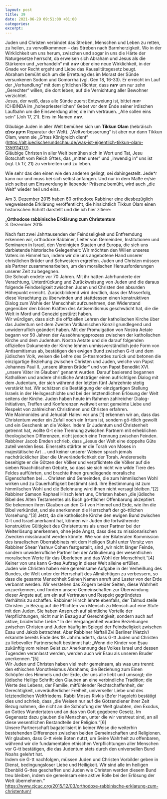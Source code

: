 ```yaml
---
layout: post
title: 39
date: 2021-06-29 09:51:00 +01:00
categories: 
excerpt: 
---
```


Juden und Christen verbindet das Streben, Menschen und Leben zu retten, zu heilen, zu vervollkommnen – das Streben nach Barmherzigkeit. Wo in der Wirklichkeit um uns herum, zwischen und sogar in uns die Härte der Naturgesetze herrscht, da erweisen sich Abraham und Jesus als die Stärkeren und „verhandeln“ mit **יהוה** über eine neue Wirklichkeit, in der Gnade vor Recht ergeht und Liebe das Kausalitätsgesetz beugt.\
Abraham bemüht sich um die Errettung des im Morast der Sünde versunkenen Sodom und Gomorrha (vgl. Gen 18, 16-33). Er erreicht im Lauf der „Verhandlung“ mit dem g’ttlichen Richter, dass **יהוה** um nur zehn „Gerechter“ willen, die dort leben, auf die Vernichtung aller Bewohner verzichtet.\
Jesus, der weiß, dass alle Sünde zuerst Entzweiung ist, bittet **יהוה** ICHBINDA im „hohepriesterlichen“ Gebet vor dem Ende seiner irdischen Laufbahn um die Einswerdung aller, die ihm vertrauen. „Alle sollen eins sein“ (Joh 17, 21). Eins im Namen **יהוה**.

Gläubige Juden in aller Welt bemühen sich um **Tikkun Olam** (hebräisch **תיקון עולם** Reparatur der Welt). „Weltverbesserung“ ist aber nur dann Tikkun Olam, wenn sie „G‘ttes Königreich dient“ (<https://alt.juedischerundschau.de/was-ist-eigentlich-tikkun-olam-135911417/>).\
Gläubige Christen in aller Welt bemühen sich in Wort und Tat, Jesu Botschaft vom Reich G’ttes, das „mitten unter“ und „inwendig in“ uns ist (vgl. Lk 17, 21) zu verbreiten und zu leben.

Wie sehr das den einen wie den anderen gelingt, sei dahingestellt. Jede\*r kann nur und muss bei sich selbst anfangen. Und nur in dem Maße er/sie sich selbst um Einswerdung in liebender Präsenz bemüht, wird auch „die Welt“ wieder heil und eins.

Am 3. Dezember 2015 haben 60 orthodoxe Rabbiner eine diesbezüglich wegweisende Erklärung veröffentlicht, die hinsichtlich Tikkun Olam einen historischen Schritt darstellt und die ich hier zitiere:

„**Orthodoxe rabbinische Erklärung zum Christentum**  \
3. Dezember 2015

Nach fast zwei Jahrtausenden der Feindseligkeit und Entfremdung erkennen wir, orthodoxe Rabbiner, Leiter von Gemeinden, Institutionen und Seminaren in Israel, den Vereinigten Staaten und Europa, die sich uns darbietende historische Gelegenheit: Wir möchten den Willen unseres Vaters im Himmel tun, indem wir die uns angebotene Hand unserer christlichen Brüder und Schwestern ergreifen. Juden und Christen müssen als Partner zusammenarbeiten, um den moralischen Herausforderungen unserer Zeit zu begegnen.\
Die Schoah endete vor 70 Jahren. Mit ihr hatten Jahrhunderte der Verachtung, Unterdrückung und Zurückweisung von Juden und die daraus folgende Feindseligkeit zwischen Juden und Christen den absurden Höhepunkt erreicht. Zurückblickend wird deutlich, dass der Misserfolg, diese Verachtung zu überwinden und stattdessen einen konstruktiven Dialog zum Wohle der Menschheit aufzunehmen, den Widerstand gegenüber den bösen Kräften des Antisemitismus geschwächt hat, die die Welt in Mord und Genozid gestürzt haben.\
Wir würdigen, dass sich die offiziellen Lehren der katholischen Kirche über das Judentum seit dem Zweiten Vatikanischen Konzil grundlegend und unwiderruflich geändert haben. Mit der Promulgation von Nostra Aetate begann vor 50 Jahren der Aussöhnungsprozess zwischen der katholischen Kirche und dem Judentum. Nostra Aetate und die darauf folgenden offiziellen Dokumente der Kirche lehnen unmissverständlich jede Form von Antisemitismus ab, bestätigen den ewigen Bund zwischen G-tt und dem jüdischen Volk, weisen die Lehre des G-ttesmordes zurück und betonen die einzigartige Beziehung zwischen Christen und Juden, welche von Papst Johannes Paul II. „unsere älteren Brüder“ und von Papst Benedikt XVI. „unsere Väter im Glauben“ genannt wurden. Darauf basierend begannen Katholiken und andere christliche Amtsträger einen aufrichtigen Dialog mit dem Judentum, der sich während der letzten fünf Jahrzehnte stetig verstärkt hat. Wir schätzen die Bestätigung der einzigartigen Stellung Israels in der Heilsgeschichte und bei der letztendlichen Erlösung der Welt seitens der Kirche. Juden haben heute im Rahmen zahlreicher Dialog-Initiativen, Treffen und Konferenzen weltweit ernst gemeinte Liebe und Respekt von zahlreichen Christinnen und Christen erfahren.\
Wie Maimonides und Jehudah Halevi vor uns [1] erkennen wir an, dass das Christentum weder ein Zufall noch ein Irrtum ist, sondern gö-ttlich gewollt und ein Geschenk an die Völker. Indem Er Judentum und Christenheit getrennt hat, wollte G-t eine Trennung zwischen Partnern mit erheblichen theologischen Differenzen, nicht jedoch eine Trennung zwischen Feinden. Rabbiner Jacob Emden schrieb, dass „Jesus der Welt eine doppelte Güte zuteil werden liess. Einerseits stärkte er die Torah von Moses in majestätische Art … und keiner unserer Weisen sprach jemals nachdrücklicher über die Unveränderlichkeit der Torah. Andererseits beseitigte er die Götzen der Völker und verpflichtete die Völker auf die sieben Noachidischen Gebote, so dass sie sich nicht wie wilde Tiere des Feldes aufführten, und brachte ihnen grundlegende moralische Eigenschaften bei … Christen sind Gemeinden, die zum himmlischen Wohl wirken und zu Dauerhaftigkeit bestimmt sind. Ihre Bestimmung ist zum himmlischen Wohl und die Belohnung wird ihnen nicht versagt bleiben.“[2] Rabbiner Samson Raphael Hirsch lehrt uns, Christen haben „die jüdische Bibel des Alten Testamentes als Buch gö-ttlicher Offenbarung akzeptiert. Sie bekennen ihren Glauben an den G-t von Himmel und Erde, wie ihn die Bibel verkündet, und sie anerkennen die Herrschaft der gö-ttlichen Vorsehung.“[3] Jetzt, da die katholische Kirche den ewigen Bund zwischen G-t und Israel anerkannt hat, können wir Juden die fortwährende konstruktive Gültigkeit des Christentums als unser Partner bei der Welterlösung anerkennen, ohne jede Angst, dass dies zu missionarischen Zwecken missbraucht werden könnte. Wie von der Bilateralen Kommission des israelischen Oberrabbinats mit dem Heiligen Stuhl unter Vorsitz von Rabbiner Shear Yashuv Cohen festgestellt, sind „wir nicht länger Feinde, sondern unwiderrufliche Partner bei der Artikulierung der wesentlichen moralischen Werte für das Überleben und das Wohl der Menschheit.“[4] Keiner von uns kann G-ttes Auftrag in dieser Welt alleine erfüllen.\
Juden wie Christen haben eine gemeinsame Aufgabe in der Verheißung des Bundes, die Welt unter der Herrschaft des Allmächtigen zu verbessern, so dass die gesamte Menschheit Seinen Namen anruft und Laster von der Erde verbannt werden. Wir verstehen das Zögern beider Seiten, diese Wahrheit anzuerkennen, und fordern unsere Gemeinschaften zur Überwindung dieser Ängste auf, um ein auf Vertrauen und Respekt gegründetes Verhältnis zu schaffen. Rabbiner Hirsch lehrte ebenfalls, der Talmud stelle Christen „in Bezug auf die Pflichten von Mensch zu Mensch auf eine Stufe mit den Juden. Sie haben Anspruch auf sämtliche Vorteile der Verpflichtungen, nicht nur in Bezug auf Gerechtigkeit, sondern auch auf aktive, brüderliche Liebe.“ In der Vergangenheit wurden Beziehungen zwischen Christen und Juden häufig im Spiegel der Feindseligkeit zwischen Esau und Jakob betrachtet. Aber Rabbiner Naftali Zvi Berliner (Netziv) erkannte bereits Ende des 19. Jahrhunderts, dass G-tt Juden und Christen zu liebevoller Partnerschaft bestimmt hat: „Wenn die Kinder von Esau zukünftig vom reinen Geist zur Anerkennung des Volkes Israel und dessen Tugenden veranlasst werden, werden auch wir Esau als unseren Bruder anerkennen.“[5]\
Wir Juden und Christen haben viel mehr gemeinsam, als was uns trennt: den ethischen Monotheismus Abrahams; die Beziehung zum Einen Schöpfer des Himmels und der Erde, der uns alle liebt und umsorgt; die jüdische Heilige Schrift; den Glauben an eine verbindliche Tradition; die Werte des Lebens, der Familie, mitfühlender Rechtschaffenheit, der Gerechtigkeit, unveräußerlicher Freiheit, universeller Liebe und des letztendlichen Weltfriedens. Rabbi Moses Rivkis (Be’er Hagoleh) bestätigt dies und schrieb, dass „die Weisen nur auf die Götzendiener ihrer Zeit Bezug nahmen, die nicht an die Schöpfung der Welt glaubten, den Exodus, an Gottes Wundertaten und an das von Gott gegebene Gesetz. Im Gegensatz dazu glauben die Menschen, unter die wir verstreut sind, an all diese wesentlichen Bestandteile der Religion.“[6]\
Unsere Partnerschaft bagatellisiert in keiner Weise die weiterhin bestehenden Differenzen zwischen beiden Gemeinschaften und Religionen. Wir glauben, dass G-tt viele Boten nutzt, um Seine Wahrheit zu offenbaren, während wir die fundamentalen ethischen Verpflichtungen aller Menschen vor G-tt bestätigen, die das Judentum stets durch den universellen Bund Noahs gelehrt hat.\
Indem sie G-tt nachfolgen, müssen Juden und Christen Vorbilder geben in Dienst, bedingungsloser Liebe und Heiligkeit. Wir sind alle im heiligen Ebenbild G-ttes geschaffen und Juden wie Christen werden diesem Bund treu bleiben, indem sie gemeinsam eine aktive Rolle bei der Erlösung der Welt übernehmen.“\
<https://www.cjcuc.org/2015/12/03/orthodoxe-rabbinische-erklarung-zum-christentum/>
